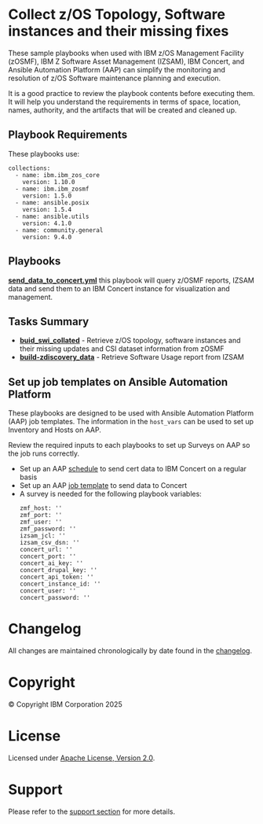 # Collect z/OS Topology, Software instances and their missing fixes 

These sample playbooks when used with IBM z/OS Management Facility (zOSMF), IBM Z Software Asset Management (IZSAM), IBM Concert, and Ansible Automation Platform (AAP) can simplify the monitoring and resolution of z/OS Software maintenance planning and execution.

It is a good practice to review the playbook contents before executing them.
It will help you understand the requirements in terms of space, location, names,
authority, and the artifacts that will be created and cleaned up.

## Playbook Requirements
These playbooks use:

    collections:
      - name: ibm.ibm_zos_core
        version: 1.10.0
      - name: ibm.ibm_zosmf
        version: 1.5.0
      - name: ansible.posix
        version: 1.5.4
      - name: ansible.utils
        version: 4.1.0
      - name: community.general
        version: 9.4.0

## Playbooks
[**send_data_to_concert.yml**](send_data_to_concert.yml) this playbook will query z/OSMF reports, IZSAM data and send them to an IBM Concert instance for visualization and management.

## Tasks Summary
- [**buid_swi_collated**](build_swi_collated.yml) - Retrieve z/OS topology, software instances and their missing updates and CSI dataset information from zOSMF
- [**build-zdiscovery_data**](build_zdiscovery_data.yml) - Retrieve Software Usage report from IZSAM

## Set up job templates on Ansible Automation Platform
These playbooks are designed to be used with Ansible Automation Platform (AAP) job templates. The information in the `host_vars` can be used to set up Inventory and Hosts on AAP.

Review the required inputs to each playbooks to set up Surveys on AAP so the job runs correctly.


- Set up an AAP [schedule](https://docs.ansible.com/automation-controller/latest/html/userguide/scheduling.html) to send cert data to IBM Concert on a regular basis
- Set up an AAP [job template](https://docs.ansible.com/automation-controller/latest/html/userguide/job_templates.html#create-a-job-template) to send data to Concert
- A survey is needed for the following playbook variables:
  ```
  zmf_host: ''
  zmf_port: ''
  zmf_user: ''
  zmf_password: ''
  izsam_jcl: ''
  izsam_csv_dsn: ''
  concert_url: ''
  concert_port: ''
  concert_ai_key: ''
  concert_drupal_key: ''
  concert_api_token: ''
  concert_instance_id: ''
  concert_user: ''
  concert_password: ''
  ```

# Changelog
All changes are maintained chronologically by date found in the
[changelog](changelog.yml).

# Copyright
© Copyright IBM Corporation 2025

# License
Licensed under [Apache License,
Version 2.0](https://opensource.org/licenses/Apache-2.0).

# Support
Please refer to the [support section](../../../README.md#support) for more
details.